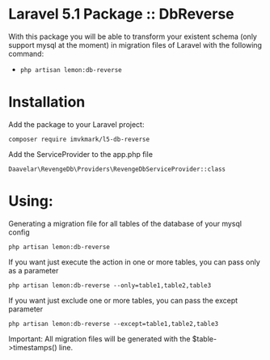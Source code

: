 # Laravel 5.1 Package :: DbReverse

With this package you will be able to transform your existent schema (only support mysql at the moment) in migration files of Laravel
with the following command:

- `php artisan lemon:db-reverse`

# Installation

Add the package to your Laravel project:

    composer require imvkmark/l5-db-reverse

Add the ServiceProvider to the app.php file

    Daavelar\RevengeDb\Providers\RevengeDbServiceProvider::class

# Using: 

Generating a migration file for all tables of the database of your mysql config
    
    php artisan lemon:db-reverse
    
If you want just execute the action in one or more tables, you can pass only as a parameter
    
    php artisan lemon:db-reverse --only=table1,table2,table3

If you want just exclude one or more tables, you can pass the except parameter
    
    php artisan lemon:db-reverse --except=table1,table2,table3
    
Important: 
All migration files will be generated with the $table->timestamps() line.

